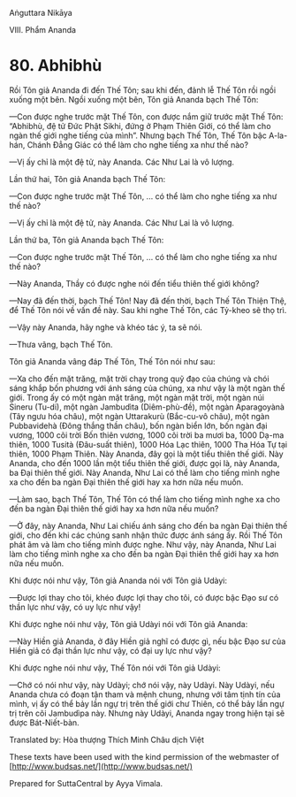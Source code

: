  

Aṅguttara Nikāya

VIII. Phẩm Ananda

# 80\. Abhibhù

Rồi Tôn giả Ananda đi đến Thế Tôn; sau khi đến, đảnh lễ Thế Tôn rồi ngồi xuống một bên. Ngồi xuống một bên, Tôn giả Ananda bạch Thế Tôn:

—Con được nghe trước mặt Thế Tôn, con được nắm giữ trước mặt Thế Tôn: “Abhibhù, đệ tử Ðức Phật Sikhi, đứng ở Phạm Thiên Giới, có thể làm cho ngàn thế giới nghe tiếng của mình”. Nhưng bạch Thế Tôn, Thế Tôn bậc A-la-hán, Chánh Ðẳng Giác có thể làm cho nghe tiếng xa như thế nào?

—Vị ấy chỉ là một đệ tử, này Ananda. Các Như Lai là vô lượng.

Lần thứ hai, Tôn giả Ananda bạch Thế Tôn:

—Con được nghe trước mặt Thế Tôn, ... có thể làm cho nghe tiếng xa như thế nào?

—Vị ấy chỉ là một đệ tử, này Ananda. Các Như Lai là vô lượng.

Lần thứ ba, Tôn giả Ananda bạch Thế Tôn:

—Con được nghe trước mặt Thế Tôn, ... có thể làm cho nghe tiếng xa như thế nào?

—Này Ananda, Thầy có được nghe nói đến tiểu thiên thế giới không?

—Nay đã đến thời, bạch Thế Tôn! Nay đã đến thời, bạch Thế Tôn Thiện Thệ, để Thế Tôn nói về vấn đề này. Sau khi nghe Thế Tôn, các Tỷ-kheo sẽ thọ trì.

—Vậy này Ananda, hãy nghe và khéo tác ý, ta sẽ nói.

—Thưa vâng, bạch Thế Tôn.

Tôn giả Ananda vâng đáp Thế Tôn, Thế Tôn nói như sau:

—Xa cho đến mặt trăng, mặt trời chạy trong quỹ đạo của chúng và chói sáng khắp bốn phương với ánh sáng của chúng, xa như vậy là một ngàn thế giới. Trong ấy có một ngàn mặt trăng, một ngàn mặt trời, một ngàn núi Sineru (Tu-di), một ngàn Jambudìta (Diêm-phù-đề), một ngàn Aparagoyànà (Tây ngưu hóa châu), một ngàn Uttarakurù (Bắc-cu-vô châu), một ngàn Pubbavidehà (Ðông thắng thần châu), bốn ngàn biển lớn, bốn ngàn đại vương, 1000 cõi trời Bốn thiên vương, 1000 cõi trời ba mươi ba, 1000 Dạ-ma thiên, 1000 Tusità (Ðâu-suất thiên), 1000 Hóa Lạc thiên, 1000 Tha Hóa Tự tại thiên, 1000 Phạm Thiên. Này Ananda, đây gọi là một tiểu thiên thế giới. Này Ananda, cho đến 1000 lần một tiểu thiên thế giới, được gọi là, này Ananda, ba Ðại thiên thế giới. Này Ananda, Như Lai có thể làm cho tiếng mình nghe xa cho đến ba ngàn Ðại thiên thế giới hay xa hơn nữa nếu muốn.

—Làm sao, bạch Thế Tôn, Thế Tôn có thể làm cho tiếng mình nghe xa cho đến ba ngàn Ðại thiên thế giới hay xa hơn nữa nếu muốn?

—Ở đây, này Ananda, Như Lai chiếu ánh sáng cho đến ba ngàn Ðại thiên thế giới, cho đến khi các chúng sanh nhận thức được ánh sáng ấy. Rồi Thế Tôn phát âm và làm cho tiếng mình được nghe. Như vậy, này Ananda, Như Lai làm cho tiếng mình nghe xa cho đến ba ngàn Ðại thiên thế giới hay xa hơn nữa nếu muốn.

Khi được nói như vậy, Tôn giả Ananda nói với Tôn giả Udàyi:

—Ðược lợi thay cho tôi, khéo được lợi thay cho tôi, có được bậc Ðạo sư có thần lực như vậy, có uy lực như vậy!

Khi được nghe nói như vậy, Tôn giả Udàyi nói với Tôn giả Ananda:

—Này Hiền giả Ananda, ở đây Hiền giả nghĩ có được gì, nếu bậc Ðạo sư của Hiền giả có đại thần lực như vậy, có đại uy lực như vậy?

Khi được nghe nói như vậy, Thế Tôn nói với Tôn giả Udàyi:

—Chớ có nói như vậy, này Udàyi; chớ nói vậy, này Udàyi. Này Udàyi, nếu Ananda chưa có đoạn tận tham và mệnh chung, nhưng với tâm tịnh tín của mình, vị ấy có thể bảy lần ngự trị trên thế giới chư Thiên, có thể bảy lần ngự trị trên cõi Jambudìpa này. Nhưng này Udàyi, Ananda ngay trong hiện tại sẽ được Bát-Niết-bàn.

Translated by: Hòa thượng Thích Minh Châu dịch Việt

These texts have been used with the kind permission of the webmaster of [http://www.budsas.net/](http://www.budsas.net/)

Prepared for SuttaCentral by Ayya Vimala.